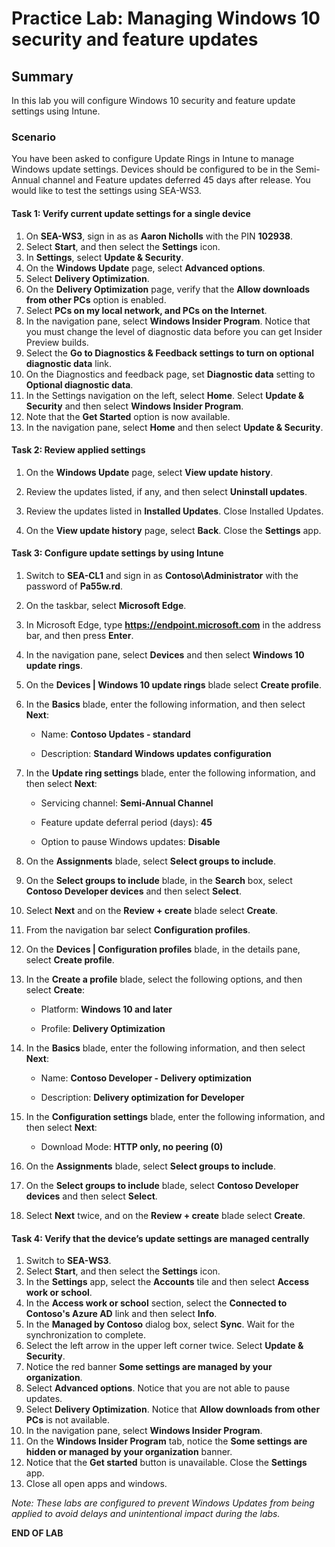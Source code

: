 # Practice Lab: Managing Windows 10 security and feature updates

## Summary

In this lab you will configure Windows 10 security and feature update settings using Intune.

### Scenario

You have been asked to configure Update Rings in Intune to manage Windows update settings. Devices should be configured to be in the Semi-Annual channel and Feature updates deferred 45 days after release. You would like to test the settings using SEA-WS3. 

#### Task 1: Verify current update settings for a single device

1.  On **SEA-WS3**, sign in as as **Aaron Nicholls** with the PIN **102938**. 
2.  Select **Start**, and then select the **Settings** icon.
3.  In **Settings**, select **Update & Security**.
4.  On the **Windows Update** page, select **Advanced options**.
5.  Select **Delivery Optimization**.
6.  On the **Delivery Optimization** page, verify that the **Allow downloads from other PCs** option is enabled.
7.  Select **PCs on my local network, and PCs on the Internet**.
8.  In the navigation pane, select **Windows Insider Program**. Notice that you must change the level of diagnostic data before you can get Insider Preview builds. 
9.  Select the **Go to Diagnostics & Feedback settings to turn on optional diagnostic data** link. 
10.  On the Diagnostics and feedback page, set **Diagnostic data** setting to **Optional diagnostic data**. 
11.  In the Settings navigation on the left, select **Home**. Select **Update & Security** and then select **Windows Insider Program**. 
12.  Note that the **Get Started** option is now available.
13.  In the navigation pane, select **Home** and then select **Update & Security**.

#### Task 2: Review applied settings

1.  On the **Windows Update** page, select **View update history**.

2.  Review the updates listed, if any, and then select **Uninstall updates**. 
    
3.  Review the updates listed in **Installed Updates**. Close Installed Updates.

4.  On the **View update history** page, select **Back**. Close the **Settings** app.

#### Task 3: Configure update settings by using Intune

1.  Switch to **SEA-CL1** and sign in as **Contoso\Administrator** with the password of **Pa55w.rd**.
2.  On the taskbar, select **Microsoft Edge**. 
3.  In Microsoft Edge, type **https://endpoint.microsoft.com** in the address bar, and then press **Enter**.
4.  In the navigation pane, select **Devices** and then select **Windows 10 update rings**.
5.  On the **Devices | Windows 10 update rings** blade select **Create profile**.
6.  In the **Basics** blade, enter the following information, and then select **Next**:

    -   Name: **Contoso Updates - standard**

    -   Description: **Standard Windows updates configuration** 
7.  In the **Update ring settings** blade, enter the following information, and then select **Next**:

    -   Servicing channel: **Semi-Annual Channel**

    -   Feature update deferral period \(days\): **45**

    -   Option to pause Windows updates: **Disable**
8.  On the **Assignments** blade, select **Select groups to include**. 
9.  On the **Select groups to include** blade, in the **Search** box, select **Contoso Developer devices** and then select **Select**.
10.  Select **Next** and on the **Review + create** blade select **Create**.
11.  From the navigation bar select **Configuration profiles**.
12.  On the **Devices | Configuration profiles** blade, in the details pane, select **Create profile**.
13.  In the **Create a profile** blade, select the following options, and then select **Create**:

     -   Platform: **Windows 10 and later**

     -   Profile: **Delivery Optimization**
14.  In the **Basics** blade, enter the following information, and then select **Next**:

     -   Name: **Contoso Developer - Delivery optimization**

     -   Description: **Delivery optimization for Developer**
15.  In the **Configuration settings** blade, enter the following information, and then select **Next**:

     -   Download Mode: **HTTP only, no peering \(0\)**
16.  On the **Assignments** blade, select **Select groups to include**. 
17.  On the **Select groups to include** blade, select **Contoso Developer devices** and then select **Select**.
18.  Select **Next** twice, and on the **Review + create** blade select **Create**.

#### Task 4: Verify that the device’s update settings are managed centrally

1.  Switch to **SEA-WS3**.
2.  Select **Start**, and then select the **Settings** icon.
3.  In the **Settings** app, select the **Accounts** tile and then select **Access work or school**.
4.  In the **Access work or school** section, select the **Connected to Contoso's Azure AD** link and then select **Info**.
5.  In the **Managed by Contoso** dialog box, select **Sync**. Wait for the synchronization to complete.  
6.  Select the left arrow in the upper left corner twice. Select **Update & Security**.
7.  Notice the red banner **Some settings are managed by your organization**. 
8.  Select **Advanced options**. Notice that you are not able to pause updates.
9.  Select **Delivery Optimization**. Notice that **Allow downloads from other PCs** is not available.
10.  In the navigation pane, select **Windows Insider Program**.
11.  On the **Windows Insider Program** tab, notice the **Some settings are hidden or managed by your organization** banner.
12.  Notice that the **Get started** button is unavailable. Close the **Settings** app.
13.  Close all open apps and windows.

_Note: These labs are configured to prevent Windows Updates from being applied to avoid delays and unintentional impact during the labs._

**END OF LAB**